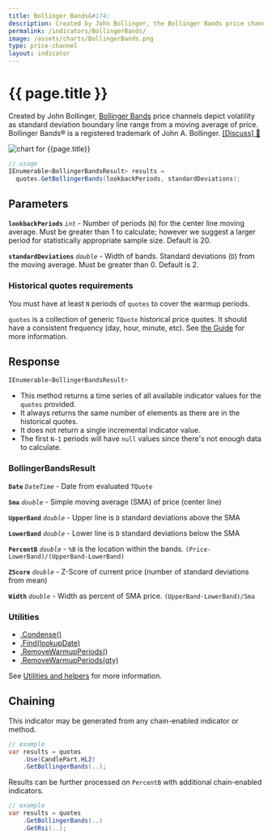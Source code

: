```yaml
---
title: Bollinger Bands&#174;
description: Created by John Bollinger, the Bollinger Bands price channels depict volatility as standard deviation boundary line range from a moving average of price.  Bollinger Bands&#174; is a registered trademark of John A. Bollinger.
permalink: /indicators/BollingerBands/
image: /assets/charts/BollingerBands.png
type: price-channel
layout: indicator
---
```


# {{ page.title }}

Created by John Bollinger, [Bollinger Bands](https://en.wikipedia.org/wiki/Bollinger_Bands) price channels depict volatility as standard deviation boundary line range from a moving average of price.  Bollinger Bands&#174; is a registered trademark of John A. Bollinger.
[[Discuss] &#128172;]({{site.github.repository_url}}/discussions/267 "Community discussion about this indicator")

![chart for {{page.title}}]({{site.baseurl}}{{page.image}})

```csharp
// usage
IEnumerable<BollingerBandsResult> results =
  quotes.GetBollingerBands(lookbackPeriods, standardDeviations);
```

## Parameters

**`lookbackPeriods`** _`int`_ - Number of periods (`N`) for the center line moving average.  Must be greater than 1 to calculate; however we suggest a larger period for statistically appropriate sample size.  Default is 20.

**`standardDeviations`** _`double`_ - Width of bands.  Standard deviations (`D`) from the moving average.  Must be greater than 0.  Default is 2.

### Historical quotes requirements

You must have at least `N` periods of `quotes` to cover the warmup periods.

`quotes` is a collection of generic `TQuote` historical price quotes.  It should have a consistent frequency (day, hour, minute, etc).  See [the Guide]({{site.baseurl}}/guide/#historical-quotes) for more information.

## Response

```csharp
IEnumerable<BollingerBandsResult>
```

- This method returns a time series of all available indicator values for the `quotes` provided.
- It always returns the same number of elements as there are in the historical quotes.
- It does not return a single incremental indicator value.
- The first `N-1` periods will have `null` values since there's not enough data to calculate.

### BollingerBandsResult

**`Date`** _`DateTime`_ - Date from evaluated `TQuote`

**`Sma`** _`double`_ - Simple moving average (SMA) of price (center line)

**`UpperBand`** _`double`_ - Upper line is `D` standard deviations above the SMA

**`LowerBand`** _`double`_ - Lower line is `D` standard deviations below the SMA

**`PercentB`** _`double`_ - `%B` is the location within the bands.  `(Price-LowerBand)/(UpperBand-LowerBand)`

**`ZScore`** _`double`_ - Z-Score of current price (number of standard deviations from mean)

**`Width`** _`double`_ - Width as percent of SMA price.  `(UpperBand-LowerBand)/Sma`

### Utilities

- [.Condense()]({{site.baseurl}}/utilities#condense)
- [.Find(lookupDate)]({{site.baseurl}}/utilities#find-indicator-result-by-date)
- [.RemoveWarmupPeriods()]({{site.baseurl}}/utilities#remove-warmup-periods)
- [.RemoveWarmupPeriods(qty)]({{site.baseurl}}/utilities#remove-warmup-periods)

See [Utilities and helpers]({{site.baseurl}}/utilities#utilities-for-indicator-results) for more information.

## Chaining

This indicator may be generated from any chain-enabled indicator or method.

```csharp
// example
var results = quotes
    .Use(CandlePart.HL2)
    .GetBollingerBands(..);
```

Results can be further processed on `PercentB` with additional chain-enabled indicators.

```csharp
// example
var results = quotes
    .GetBollingerBands(..)
    .GetRsi(..);
```
